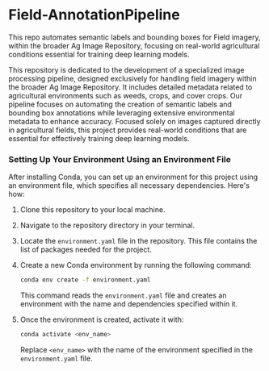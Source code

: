 # Field-AnnotationPipeline
This repo automates semantic labels and bounding boxes for Field imagery, within the broader Ag Image Repository, focusing on real-world agricultural conditions essential for training deep learning models.

This repository is dedicated to the development of a specialized image processing pipeline, designed exclusively for handling field imagery within the broader Ag Image Repository. It includes detailed metadata related to agricultural environments such as weeds, crops, and cover crops. Our pipeline focuses on automating the creation of semantic labels and bounding box annotations while leveraging extensive environmental metadata to enhance accuracy. Focused solely on images captured directly in agricultural fields, this project provides real-world conditions that are essential for effectively training deep learning models.

### Setting Up Your Environment Using an Environment File
After installing Conda, you can set up an environment for this project using an environment file, which specifies all necessary dependencies. Here's how:

1. Clone this repository to your local machine.
2. Navigate to the repository directory in your terminal.
3. Locate the `environment.yaml` file in the repository. This file contains the list of packages needed for the project.
4. Create a new Conda environment by running the following command:
   ```bash
   conda env create -f environment.yaml
   ```
   This command reads the `environment.yaml` file and creates an environment with the name and dependencies specified within it.

5. Once the environment is created, activate it with:
   ```bash
   conda activate <env_name>
   ```
   Replace `<env_name>` with the name of the environment specified in the `environment.yaml` file.